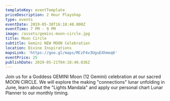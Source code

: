 ```yaml
---
templateKey: eventTemplate
priceDescription: 2 Hour Playshop
type: events
eventDate: 2019-05-30T16:18:40.000Z
eventTime: 7 PM - 9 PM
image: /assets/gemini-moon-circle.jpg
title: Moon Circle
subtitle: Gemini NEW MOON Celebration
location: Divine Inspirations
mapsLink: 'https://goo.gl/maps/MCzF4v3UguEXhmeq6'
eventPrice: 25
publishDate: 2019-05-21T04:18:40.836Z
---
```

Join us for a Goddess GEMINI Moon (12 Gemini) celebration at our sacred MOON CIRCLE.  We will explore the making "connections" lunar unfolding in June, learn about the "Lights Mandala" and apply our personal chart Lunar Planner to our monthly timing.
